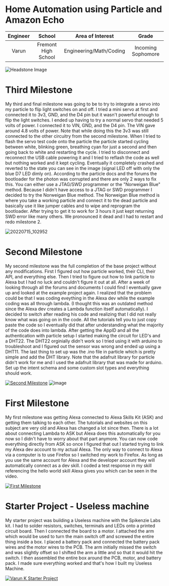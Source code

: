 ﻿# Home Automation using Particle and Amazon Echo


| **Engineer** | **School** | **Area of Interest** | **Grade** |
|:--:|:--:|:--:|:--:|
| Varun | Fremont High School | Engineering/Math/Coding | Incoming Sophomore

![Headstone Image](https://user-images.githubusercontent.com/107944435/176736426-d27e85cc-f735-488e-835c-b720ac0dfc0b.JPG)


# Third Milestone 


My third and final milestone was going to be to try to integrate a servo into my particle to flip light switches on and off. I tried a mini servo at first and connected it to 3v3, GND, and the D4 pin but it wasn't powerful enough to flip the light switches. I ended up having to try a normal servo that needed 5 volts of power. I connected it to VIN, GND, and the D4 pin. The VIN gave around 4.8 volts of power. Note that while doing this the 3v3 was still connected to the other circuitry from the second milestone. When I tried to flash the servo test code onto the particle the particle started cycling between white, blinking green, breathing cyan for just a second and then going back to white and restarting the cycle. I tried to disconnect and reconnect the USB cable powering it and I tried to reflash the code as well but nothing worked and it kept cycling. Eventually it completely crashed and reverted to the state you can see in the image (signal LED off with only the blue D7 LED dimly on). According to the particle docs and the forums the bootloader for the photon was corrupted and there are only 2 ways to fix this. You can either use a JTAG/SWD programmer or the "Norweigan Blue" method. Because I didn't have access to a JTAG or SWD programmer I decided to try the Norweigan Blue method. The Norweigan Blue method is where you take a working particle and connect it to the dead particle and basically use it like jumper cables and to wipe and reprogram the bootloader. After trying to get it to work for 3 hours it just kept returning SWD error like many others. We pronounced it dead and I had to restart and redo milestone 2. 

![20220715_102952](https://user-images.githubusercontent.com/107944435/180036693-0d1576c5-4b23-4965-94a5-d7ca41ede115.jpg)


# Second Milestone
 
 
My second milestone was the full completion of the base project without any modifications. First I figured out how particle worked, their CLI, their API, and everything else. Then I tried to figure out how to link particle to Alexa but I had no luck and couldn't figure it out at all. After a week of looking through all the forums and documents I could find I eventually gave up and looked at the example project again. I realized that the problem could be that I was coding eveything in the Alexa dev while the example coding was all through lambda. (I thought this was an outdated method since the Alexa dev creates a Lambda function itself automatically). I decided to switch after reading his code and realizing that I did not really know what was going on in the code. All the tutorials tell you to just copy paste the code so I eventually did that after understanding what the majority of the code does into lambda. After getting the AppID and all the authentication with particle setup I started making the circuit for LED's and a DHT22. The DHT22 orginially didn't work so I tried using it with arduino to troubleshoot and I figured out the sensor was wrong and ended up using a DHT11. The last thing to set up was the .ino file in particle which is pretty simple and add the DHT library. Note that the adafruit library for particle didn't work for me and I used the adafruit library that was made for arduino. Set up the intent schema and some custom slot types and everything should work.

[![Second Milestone](https://res.cloudinary.com/marcomontalbano/image/upload/v1657838671/video_to_markdown/images/youtube--M-2lPy64P-0-c05b58ac6eb4c4700831b2b3070cd403.jpg)](https://www.youtube.com/watch?v=M-2lPy64P-0 "Second Milestone")
![image](https://user-images.githubusercontent.com/107944435/180484684-be9f1b13-76c3-4de0-b211-aa3123d90c09.png)

# First Milestone
  

My first milestone was getting Alexa connected to Alexa Skills Kit (ASK) and getting them talking to each other. The tutorials and websites on this subject are very old and Alexa has changed a lot since then. There is a lot about connecting Lambda to ASK but Alexa does this automatically for you now so I didn't have to worry about that part anymore. You can now code everything directly from ASK so once I figured that out I started trying to link my Alexa dev account to my actual Alexa. The only way to connect to Alexa via a computer is to use Firefox so I switched my work to Firefox. As long as you use the same account for Alexa and the developer account they will automatically connect as a dev skill. I coded a test response in my skill referencing the hello world skill Alexa gives you which can be seen in the video. 

[![First Milestone](https://res.cloudinary.com/marcomontalbano/image/upload/v1656604140/video_to_markdown/images/youtube--Fum1yOzwwfg-c05b58ac6eb4c4700831b2b3070cd403.jpg)](https://www.youtube.com/watch?v=Fum1yOzwwfg "First Milestone")

# Starter Project - Useless machine
  

My starter project was building a Useless machine with the Spikenzie Labs kit. I had to solder resistors, switches, terminals and LEDs onto a printed circuit board. Then I connected the board to a motor. I attached the arm which would be used to turn the main switch off and screwed the entire thing inside a box. I placed a battery pack and connected the battery pack wires and the motor wires to the PCB. The arm initially missed the switch and was slightly offset so I shifted the arm a little and so that it would hit the switch. I then assembled the entire box around the PCB, motor, and battery pack.  I made sure everything worked and that's how I built my Useless Machine. 

[![Varun K Starter Project](https://res.cloudinary.com/marcomontalbano/image/upload/v1655914257/video_to_markdown/images/youtube--k8xlz6fg6z4-c05b58ac6eb4c4700831b2b3070cd403.jpg)](https://www.youtube.com/watch?v=k8xlz6fg6z4 "Starter Project")


